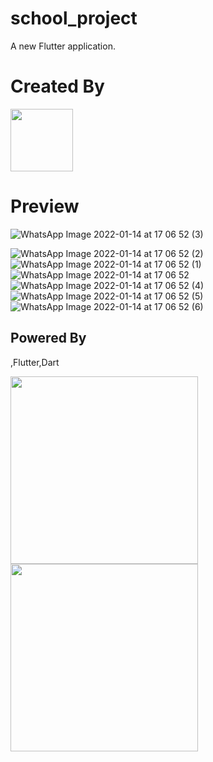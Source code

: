# school_project

A new Flutter application.



# Created By
  <a href="http://afak.epizy.com/"><img src="https://user-images.githubusercontent.com/86790667/149276936-63d106e1-c37d-469a-a4cb-0b799ed8fae7.png" width="100px" /></a>

  
# Preview

![WhatsApp Image 2022-01-14 at 17 06 52 (3)](https://user-images.githubusercontent.com/86790667/149529225-c37dbc74-fbf7-4739-9978-150d6169616b.jpeg)

![WhatsApp Image 2022-01-14 at 17 06 52 (2)](https://user-images.githubusercontent.com/86790667/149529278-9b30f646-e36b-49d0-a01e-728e930a3cf6.jpeg)
![WhatsApp Image 2022-01-14 at 17 06 52 (1)](https://user-images.githubusercontent.com/86790667/149529294-7d290dfb-ab0b-4530-918f-6783ecf95340.jpeg)
![WhatsApp Image 2022-01-14 at 17 06 52](https://user-images.githubusercontent.com/86790667/149529299-d9facb4c-5231-4ea4-9c9b-38f0b70d63b5.jpeg)
![WhatsApp Image 2022-01-14 at 17 06 52 (4)](https://user-images.githubusercontent.com/86790667/149529309-6da115ba-a908-438a-a5ef-a38964d8c3e9.jpeg)
![WhatsApp Image 2022-01-14 at 17 06 52 (5)](https://user-images.githubusercontent.com/86790667/149529319-4d27fc56-b3ad-4d5f-8726-896a8cd08b51.jpeg)
![WhatsApp Image 2022-01-14 at 17 06 52 (6)](https://user-images.githubusercontent.com/86790667/149529328-b73673e6-d7ca-4f6c-ac5b-3ca086b535cd.jpeg)


## **Powered By**
<p>,Flutter,Dart</p>
 <img src="http://www.gamzesirakaya.com/wp-content/uploads/2020/05/0_0vUAU9_O_YCQd-4f-2.jpg" width="300" />
<img src="https://miro.medium.com/max/1179/1*96UcmD4sxlB8on8LcsEteA.png" width="300" />



